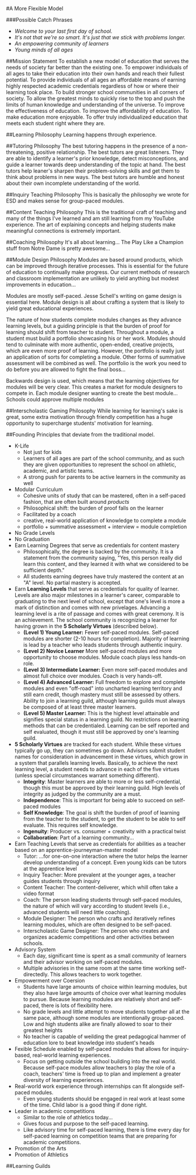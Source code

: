 #A More Flexible Model

###Possible Catch Phrases
* *Welcome to your last first day of school.*
* *It's not that we're so smart. It's just that we stick with problems longer.*
* *An empowering community of learners*
* *Young minds of all ages*

##Mission Statement
To establish a new model of education that serves the needs of society far better than the existing one. To empower individuals of all ages to take their education into their own hands and reach their fullest potential. To provide individuals of all ages an affordable means of earning highly respected academic credentials regardless of how or where their learning took place. To build stronger school communities in all corners of society. To allow the greatest minds to quickly rise to the top and push the limits of human knowledge and understanding of the universe. To improve the effectiveness of education. To improve the affordability of education. To make education more enjoyable. To offer truly individualized education that meets each student right where they are.

##Learning Philosophy
Learning happens through experience.

##Tutoring Philosophy
The best tutoring happens in the presence of a non-threatening, positive relationship. The best tutors are great listeners. They are able to identify a learner's prior knowledge, detect misconceptions, and guide a learner towards deep understanding of the topic at hand. The best tutors help leaner's sharpen their problem-solving skills and get them to think about problems in new ways. The best tutors are humble and honest about their own incomplete understanding of the world.

##Inquiry Teaching Philosophy
This is basically the philosophy we wrote for ESD and makes sense for group-paced modules.

##Content Teaching Philosophy
This is the traditional craft of teaching and many of the things I've learned and am still learning from my YouTube experience. The art of explaining concepts and helping students make meaningful connections is extremely important.

##Coaching Philosophy
It's all about learning... The Play Like a Champion stuff from Notre Dame is pretty awesome...

##Module Design Philosophy
Modules are based around products, which can be improved through iterative processes. This is essential for the future of education to continually make progress. Our current methods of research and classroom implementation are unlikely to yield anything but modest improvements in education...

Modules are mostly self-paced. Jesse Schell's writing on game design is essential here. Module design is all about crafting a system that is likely to yield great educational experiences.

The nature of how students complete modules changes as they advance learning levels, but a guiding principle is that the burden of proof for learning should shift from teacher to student. Throughout a module, a student must build a portfolio showcasing his or her work. Modules should tend to culminate with more authentic, open-ended, creative projects, which are even more proof of learning. However, the portfolio is really just an application of sorts for completing a module. Other forms of summative assessment will be combined as well. The portfolio is the work you need to do before you are allowed to fight the final boss...

Backwards design is used, which means that the learning objectives for modules will be very clear. This creates a market for module designers to compete in. Each module designer wanting to create the best module... Schools could approve multiple modules

##Interscholastic Gaming Philosophy
While learning for learning's sake is great, some extra motivation through friendly competition has a huge opportunity to supercharge students' motivation for learning.

##Founding Principles that deviate from the traditional model.
* K-Life
  * Not just for kids
  * Learners of all ages are part of the school community, and as such they are given opportunities to represent the school on athletic, academic, and artistic teams.
  * A strong push for parents to be active learners in the community as well
* Modular Curriculum
  * Cohesive units of study that can be mastered, often in a self-paced fashion, that are often built around *products*
  * Philosophical shift: the burden of proof falls on the learner
  * Facilitated by a coach
  * creative, real-world application of knowledge to complete a module
  * portfolio + summative assessment + interview = module completion
* No Grade Levels
* No Graduation
* Earn Learning Degrees that serve as credentials for content mastery
  * Philosophically, the degree is backed by the community. It is a statement from the community saying, "Yes, this person really did learn this content, and they learned it with what we considered to be sufficient depth."
  * All students earning degrees have truly mastered the content at an "A" level. No partial mastery is accepted.
* Earn **Learning Levels** that serve as credentials for quality of learner. Levels are also major milestones in a learner's career, comparable to graduating to the next level of school, except that one's level is more a mark of distinction and comes with new privelages. Advancing a learning level is a rite of passage and comes with great ceremony. It is an achievement. The school community is recognizing a learner for having grown in the **5 Scholarly Virtues** (described below).
  * **(Level 1) Young Learner:** Fewer self-paced modules. Self-paced modules are shorter (2-10 hours for completion). Majority of learning is lead by a teacher who leads students through authentic inquiry.
  * **(Level 2) Novice Learner** More self-paced modules and more opportunity to choose modules. Module coach plays less hands-on role.
  * **(Level 3) Intermediate Learner:** Even more self-paced modules and almost full choice over modules. Coach is very hands-off.
  * **(Level 4) Advanced Learner:** Full freedom to explore and complete modules and even "off-road" into uncharted learning territory and still earn credit, though mastery must still be assessed by others. Ability to join a learning guild, although learning guilds must always be composed of at least three master learners.
  * **(Level 5) Master Learner:** This is the highest level attainable and signifies special status in a learning guild. No restrictions on learning methods that can be credentialed. Learning can be self reported and self evaluated, though it must still be approved by one's learning guild.
* **5 Scholarly Virtues** are tracked for each student. While these virtues typically go up, they can sometimes go down. Advisors submit student names for consideration in advancement in these virtues, which grow in a system that parallels learning levels. Basically, to achieve the next learning level, a student needs to advance in each of the five virtues (unless special circumstances warrant something different).
  * **Integrity**: Master learners are able to more or less self-credential, though this must be approved by their learning guild. High levels of integrity as judged by the community are a must.
  * **Independence**: This is important for being able to succeed on self-paced modules
  * **Self Knowledge**: The goal is shift the burden of proof of learning from the teacher to the student, to get the student to be able to self evaluate. This requires self knowledge.
  * **Ingenuity**: Producer vs. consumer + creativity with a practical twist
  * **Collaboration**: Part of a learning community...
* Earn Teaching Levels that serve as credentials for abilities as a teacher based on an apprentice-journeyman-master model
  * Tutor: ...for one-on-one interaction where the tutor helps the learner develop understanding of a concept. Even young kids can be tutors at the apprentice level
  * Inquiry Teacher: More prevalent at the younger ages, a teacher guides students through inquiry
  * Content Teacher: The content-deliverer, which whill often take a video format
  * Coach: The person leading students through self-paced modules, the nature of which will vary according to student levels (i.e., advanced students will need little coaching).
  * Module Designer: The person who crafts and iteratively refines learning modules, which are often designed to be self-paced.
  * Interscholastic Game Designer: The person who creates and organizes academic competitions and other activities between schools.
* Advisory System
  * Each day, significant time is spent as a small community of learners and their advisor working on self-paced modules.
  * Multiple advisories in the same room at the same time working self-directedly. This allows teachers to work together.
* Empowerment over Coersion
  * Students have large amounts of choice within learning modules, but they also have large amounts of choice over what learning modules to pursue. Because learning modules are relatively short and self-paced, there is lots of flexibility here.
  * No grade levels and little attempt to move students together all at the same pace, although some modules are intentionally group-paced. Low and high students alike are finally allowed to soar to their greatest heights
  * No teacher is capable of weilding the great pedagogical hammer of education lore to beat knowledge into student's heads
* Fexible Schedule enabled by self-paced modules that allows for inquiry-based, real-world learning experiences.
  * Focus on getting outside the school building into the real world. Because self-pace modules allow teachers to play the role of a coach, teachers' time is freed up to plan and implement a greater diversity of learning experiences.
* Real-world work experience through internships can fit alongside self-paced modules.
  * Even young students should be engaged in real work at least some of the time. Child labor is a good thing if done right.
* Leader in academic competitions
  * Similar to the role of athletics today...
  * Gives focus and purpose to the self-paced learning.
  * Like advisory time for self-paced learning, there is time every day for self-paced learning on competition teams that are preparing for academic competitions.
* Promotion of the Arts
* Promotion of Athletics

##Learning Guilds

